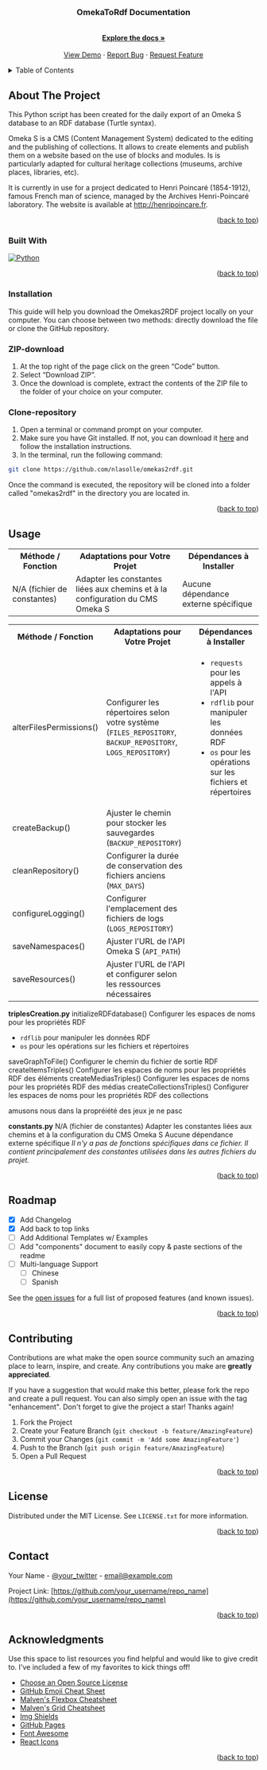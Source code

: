 <a name="readme-top"></a>




<!-- PROJECT LOGO -->
<br />
<div align="center">
  

  <h3 align="center">OmekaToRdf Documentation</h3>

  <p align="center">
    <br />
    <a href="https://github.com/nlasolle/omekas2rdf"><strong>Explore the docs »</strong></a>
    <br />
    <br />
    <a href="https://videos.ahp-numerique.fr/w/uy6SWhsPq2T8QQCyx92CEK">View Demo</a>
    ·
    <a href="https://github.com/nlasolle/omekas2rdf/issues">Report Bug</a>
    ·
    <a href="https://github.com/nlasolle/omekas2rdf/issues">Request Feature</a>
  </p>
</div>



<!-- TABLE OF CONTENTS -->
<details>
  <summary>Table of Contents</summary>
  <ol>
    <li>
      <a href="#about-the-project">About The Project</a>
      <ul>
        <li><a href="#built-with">Built With</a></li>
      </ul>
    </li>
    <li>
      <a href="#installation">Installation</a>
      <ul>
        <li><a href="#ZIP-download">Download ZIP</a></li>
        <li><a href="#Clone-repository">Clone repository</a></li>
      </ul>
    </li>
    <li><a href="#usage">Usage</a></li>
    <li><a href="#run-on-server">Run on server </a></li>
    <li><a href="#contributing">Contributing</a></li>
    <li><a href="#license">License</a></li>
    <li><a href="#contact">Contact</a></li>
    <li><a href="#acknowledgments">Acknowledgments</a></li>
  </ol>
</details>



<!-- ABOUT THE PROJECT -->
## About The Project



This Python script has been created for the daily export of an Omeka S database to an RDF database (Turtle syntax).

Omeka S is a CMS (Content Management System) dedicated to the editing and the publishing of collections. It allows to create elements and publish them on a website based on the use of blocks and modules. Is is particularly adapted for cultural heritage collections (museums, archive places, libraries, etc).

It is currently in use for a project dedicated to Henri Poincaré (1854-1912), famous French man of science, managed by the Archives Henri-Poincaré laboratory. The website is available at http://henripoincare.fr.


<p align="right">(<a href="#readme-top">back to top</a>)</p>



### Built With

[![Python][Python-url]][Python.py]



<p align="right">(<a href="#readme-top">back to top</a>)</p>



<!-- GETTING STARTED -->

### Installation

This guide will help you download the Omekas2RDF project locally on your computer. You can choose between two methods: directly download the file or clone the GitHub repository.



### ZIP-download

1. At the top right of the page click on the green “Code” button.
2. Select “Download ZIP”.
3. Once the download is complete, extract the contents of the ZIP file to the folder of your choice on your computer.


### Clone-repository


1. Open a terminal or command prompt on your computer.
2. Make sure you have Git installed. If not, you can download it [here](https://github.com/git-guides/install-git) and follow the installation instructions.
3. In the terminal, run the following command:

```sh
git clone https://github.com/nlasolle/omekas2rdf.git
```

Once the command is executed, the repository will be cloned into a folder called "omekas2rdf" in the directory you are located in.


<p align="right">(<a href="#readme-top">back to top</a>)</p>





<!-- USAGE EXAMPLES -->
## Usage

<table>
  <tr>
    <th>Méthode / Fonction</th>
    <th>Adaptations pour Votre Projet</th>
    <th>Dépendances à Installer</th>
  </tr>
  <tr>
    <td>N/A (fichier de constantes)</td>
    <td>Adapter les constantes liées aux chemins et à la configuration du CMS Omeka S</td>
    <td>Aucune dépendance externe spécifique</td>
  </tr>
</table>



<table>
  <tr>
    <th>Méthode / Fonction</th>
    <th>Adaptations pour Votre Projet</th>
    <th>Dépendances à Installer</th>
  </tr>
  <tr>
    <td>alterFilesPermissions()</td>
    <td>Configurer les répertoires selon votre système (<code>FILES_REPOSITORY</code>, <code>BACKUP_REPOSITORY</code>, <code>LOGS_REPOSITORY</code>)</td>
    <td>
      <ul>
        <li><code>requests</code> pour les appels à l'API</li>
        <li><code>rdflib</code> pour manipuler les données RDF</li>
        <li><code>os</code> pour les opérations sur les fichiers et répertoires</li>
      </ul>
    </td>
  </tr>
  <tr>
    <td>createBackup()</td>
    <td>Ajuster le chemin pour stocker les sauvegardes (<code>BACKUP_REPOSITORY</code>)</td>
    <td></td>
  </tr>
  <tr>
    <td>cleanRepository()</td>
    <td>Configurer la durée de conservation des fichiers anciens (<code>MAX_DAYS</code>)</td>
    <td></td>
  </tr>
  <tr>
    <td>configureLogging()</td>
    <td>Configurer l'emplacement des fichiers de logs (<code>LOGS_REPOSITORY</code>)</td>
    <td></td>
  </tr>
  <tr>
    <td>saveNamespaces()</td>
    <td>Ajuster l'URL de l'API Omeka S (<code>API_PATH</code>)</td>
    <td></td>
  </tr>

  <tr>
    <td>saveResources()</td>
    <td>Ajuster l'URL de l'API et configurer selon les ressources nécessaires</td>
    <td></td>
  </tr>
</table>



</table>



  <tr>
    <td rowspan="5"><strong>triplesCreation.py</strong></td>
    <td>initializeRDFdatabase()</td>
    <td>Configurer les espaces de noms pour les propriétés RDF</td>
    <td rowspan="4">
      <ul>
        <li><code>rdflib</code> pour manipuler les données RDF</li>
        <li><code>os</code> pour les opérations sur les fichiers et répertoires</li>
      </ul>
    </td>
  </tr>
  <tr>
    <td>saveGraphToFile()</td>
    <td>Configurer le chemin du fichier de sortie RDF</td>
  </tr>
  <tr>
    <td>createItemsTriples()</td>
    <td>Configurer les espaces de noms pour les propriétés RDF des éléments</td>
  </tr>
  <tr>
    <td>createMediasTriples()</td>
    <td>Configurer les espaces de noms pour les propriétés RDF des médias</td>
  </tr>
  <tr>
    <td>createCollectionsTriples()</td>
    <td>Configurer les espaces de noms pour les propriétés RDF des collections</td>
  </tr>

amusons nous dans la propréiété des jeux je ne pasc 

<tr>
    <td rowspan="9"><strong>constants.py</strong></td>
    <td>N/A (fichier de constantes)</td>
    <td>Adapter les constantes liées aux chemins et à la configuration du CMS Omeka S</td>
    <td>Aucune dépendance externe spécifique</td>
  </tr>
  <tr>
    <td colspan="3"><em>Il n'y a pas de fonctions spécifiques dans ce fichier. Il contient principalement des constantes utilisées dans les autres fichiers du projet.</em></td>
  </tr>

</table>





<p align="right">(<a href="#readme-top">back to top</a>)</p>



<!-- ROADMAP -->
## Roadmap

- [x] Add Changelog
- [x] Add back to top links
- [ ] Add Additional Templates w/ Examples
- [ ] Add "components" document to easily copy & paste sections of the readme
- [ ] Multi-language Support
    - [ ] Chinese
    - [ ] Spanish

See the [open issues](https://github.com/othneildrew/Best-README-Template/issues) for a full list of proposed features (and known issues).

<p align="right">(<a href="#readme-top">back to top</a>)</p>



<!-- CONTRIBUTING -->
## Contributing

Contributions are what make the open source community such an amazing place to learn, inspire, and create. Any contributions you make are **greatly appreciated**.

If you have a suggestion that would make this better, please fork the repo and create a pull request. You can also simply open an issue with the tag "enhancement".
Don't forget to give the project a star! Thanks again!

1. Fork the Project
2. Create your Feature Branch (`git checkout -b feature/AmazingFeature`)
3. Commit your Changes (`git commit -m 'Add some AmazingFeature'`)
4. Push to the Branch (`git push origin feature/AmazingFeature`)
5. Open a Pull Request

<p align="right">(<a href="#readme-top">back to top</a>)</p>



<!-- LICENSE -->
## License

Distributed under the MIT License. See `LICENSE.txt` for more information.

<p align="right">(<a href="#readme-top">back to top</a>)</p>



<!-- CONTACT -->
## Contact

Your Name - [@your_twitter](https://twitter.com/your_username) - email@example.com

Project Link: [https://github.com/your_username/repo_name](https://github.com/your_username/repo_name)

<p align="right">(<a href="#readme-top">back to top</a>)</p>



<!-- ACKNOWLEDGMENTS -->
## Acknowledgments

Use this space to list resources you find helpful and would like to give credit to. I've included a few of my favorites to kick things off!

* [Choose an Open Source License](https://choosealicense.com)
* [GitHub Emoji Cheat Sheet](https://www.webpagefx.com/tools/emoji-cheat-sheet)
* [Malven's Flexbox Cheatsheet](https://flexbox.malven.co/)
* [Malven's Grid Cheatsheet](https://grid.malven.co/)
* [Img Shields](https://shields.io)
* [GitHub Pages](https://pages.github.com)
* [Font Awesome](https://fontawesome.com)
* [React Icons](https://react-icons.github.io/react-icons/search)

<p align="right">(<a href="#readme-top">back to top</a>)</p>



<!-- MARKDOWN LINKS & IMAGES -->
<!-- https://www.markdownguide.org/basic-syntax/#reference-style-links -->
[contributors-shield]: https://img.shields.io/github/contributors/othneildrew/Best-README-Template.svg?style=for-the-badge
[contributors-url]: https://github.com/othneildrew/Best-README-Template/graphs/contributors
[forks-shield]: https://img.shields.io/github/forks/othneildrew/Best-README-Template.svg?style=for-the-badge
[forks-url]: https://github.com/othneildrew/Best-README-Template/network/members
[stars-shield]: https://img.shields.io/github/stars/othneildrew/Best-README-Template.svg?style=for-the-badge
[stars-url]: https://github.com/othneildrew/Best-README-Template/stargazers
[issues-shield]: https://img.shields.io/github/issues/othneildrew/Best-README-Template.svg?style=for-the-badge
[issues-url]: https://github.com/othneildrew/Best-README-Template/issues
[license-shield]: https://img.shields.io/github/license/othneildrew/Best-README-Template.svg?style=for-the-badge
[license-url]: https://github.com/othneildrew/Best-README-Template/blob/master/LICENSE.txt
[linkedin-shield]: https://img.shields.io/badge/-LinkedIn-black.svg?style=for-the-badge&logo=linkedin&colorB=555
[linkedin-url]: https://linkedin.com/in/othneildrew
[product-screenshot]: images/screenshot.png

[Python.py]: https://www.python.org/

[python-url]: https://www.python.org/static/community_logos/python-logo.png

[React-url]: https://reactjs.org/
[Vue.js]: https://img.shields.io/badge/Vue.js-35495E?style=for-the-badge&logo=vuedotjs&logoColor=4FC08D
[Vue-url]: https://vuejs.org/
[Angular.io]: https://img.shields.io/badge/Angular-DD0031?style=for-the-badge&logo=angular&logoColor=white
[Angular-url]: https://angular.io/
[Svelte.dev]: https://img.shields.io/badge/Svelte-4A4A55?style=for-the-badge&logo=svelte&logoColor=FF3E00
[Svelte-url]: https://svelte.dev/
[Laravel.com]: https://img.shields.io/badge/Laravel-FF2D20?style=for-the-badge&logo=laravel&logoColor=white
[Laravel-url]: https://laravel.com
[Bootstrap.com]: https://img.shields.io/badge/Bootstrap-563D7C?style=for-the-badge&logo=bootstrap&logoColor=white
[Bootstrap-url]: https://getbootstrap.com
[JQuery.com]: https://img.shields.io/badge/jQuery-0769AD?style=for-the-badge&logo=jquery&logoColor=white
[JQuery-url]: https://jquery.com 
